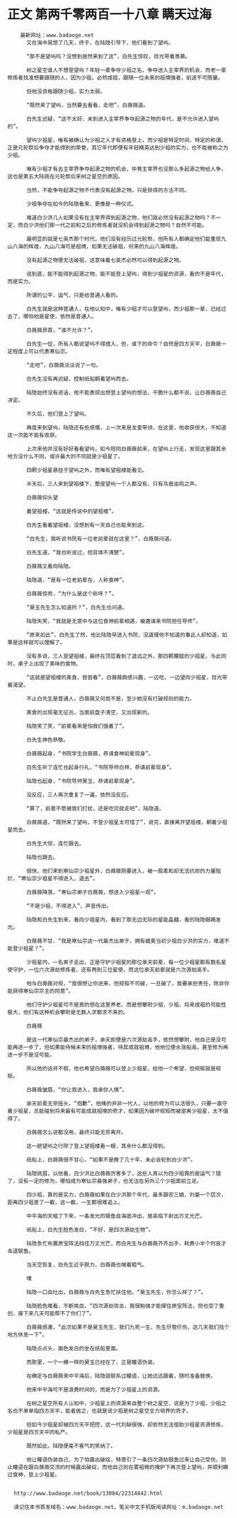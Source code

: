# 正文 第两千零两百一十八章 瞒天过海
        最新网址：www.badaoge.net
          又在海中晃悠了几天，终于，在陆隐引导下，他们看到了望屿。
      
          “那不是望屿吗？没想到居然来到了这”，白先生惊叹，目光带着羡慕。
      
          树之星空谁人不想登望屿？年轻一辈争夺少祖之名，争夺进入主宰界的机会，而老一辈修炼者找准想要跟随的人，因为少祖，必然成祖，跟随一位未来的祖境强者，前途不可限量。
      
          但他没资格跟随少祖，实力太弱。
      
          “既然来了望屿，当然要去看看，走吧”，白薇薇道。
      
          白先生迟疑，“这不太好，未到进入主宰界争夺起源之物的年代，是不允许进入望屿的”。
      
          望屿少祖星，唯有被确认为少祖之人才有资格登上，而少祖是特定时间，特定的称谓，正是元轮祭后争夺才能得到的荣誉，其它年代即便有年轻精英达到少祖的实力，也不能被称之为少祖。
      
          唯有少祖才有去主宰界争夺起源之物的机会，毕竟主宰界也没那么多起源之物给人争，这也是第五大陆挑在元轮祭后来树之星空的原因。
      
          当然，不能争夺起源之物不代表没有起源之物，只是获得的方法不同。
      
          少祖争夺在如今的陆隐看来，更像是一种仪式。
      
          难道白少洪几人如果没有在主宰界得到起源之物，他们就必然没有起源之物吗？不一定，而白少洪他们那一代之前和之后的修炼者就没机会得到起源之物吗？自然不可能。
      
          最明显的就是七英杰那个时代，他们没有经历过元轮祭，但所有人都确定他们能重现九山八海的辉煌，九山八海可是祖境，如果无法破祖，何来的九山八海辉煌。
      
          没有起源之物便无法破祖，这意味着七英杰必然可以得到起源之物。
      
          说到底，能不能得到起源之物，能不能登上望屿，得到少祖星的资源，看的不是年代，而是实力。
      
          所谓的公平，运气，只是给普通人看的。
      
          白先生就是这种普通人，在他认知中，唯有少祖才可以登望屿，而少祖那一辈，已经过去了，哪怕他是星使，依然是普通人。
      
          白薇薇昂首，“谁不允许？”。
      
          白先生一怔，所有人都说望屿不得擅入，但，谁下的命令？自然是四方天平，白薇薇一定程度上可以代表寒仙宗。
      
          “走吧”，白薇薇淡淡说了一句。
      
          白先生没有再迟疑，控制纸船朝着望屿而去。
      
          陆隐始终没有说话，他不能表现出想登上望屿的想法，干脆什么都不说，让白薇薇自己决定。
      
          不久后，他们登上了望屿。
      
          再度来到望屿，陆隐还有些感慨，上一次来是龙奎带领，在这里，他收获很大，不知道这一次能不能有收获。
      
          上次来他并没有好好看看望屿，如今陪同白薇薇前来，在望屿上行走，发现这里跟其余地方没什么不同，或许最大的不同就是少祖星了。
      
          四颗少祖星悬挂于望屿之外，而唯有望祖楼能看见。
      
          半天后，三人来到望祖楼下，整座望屿一个人都没有，只有鸟兽虫鸣之声。
      
          白薇薇仰头望
      
          着望祖楼，“这就是传说中的望祖楼”。
      
          白先生看着望祖楼，没想到有一天自己也能来到这。
      
          “白先生，我听说书院有一位老前辈就在这里？”，白薇薇问道。
      
          白先生道，“我也听说过，但具体不清楚”。
      
          白薇薇又看向陆隐。
      
          陆隐道，“是有一位老前辈在，人称食神”。
      
          白薇薇惊奇，“为什么是这个称呼？”。
      
          “昊玉先生怎么知道的？”，白先生也问道。
      
          陆隐失笑，“我就是无意中与这位食神前辈相遇，被邀请来书院担任导师”。
      
          “原来如此”，白先生了然，他比陆隐早进入书院，没道理他不知道的事此人却知道，如果是这样就可以理解了。
      
          没有多说，三人登望祖楼，最终在顶层看到了遥远之外，那四颗朦胧的少祖星，与此同时，桌子上出现了美味的食物。
      
          “这就是望祖楼的美食，尝尝看”，白薇薇颇感兴趣，一边吃，一边望向少祖星，目光带着渴望。
      
          不止白先生是普通人，白薇薇又何尝不是，至少她没有打破规则的能力。
      
          美食的出现毫无征兆，当面前盘子清空，又出现新的。
      
          陆隐笑了笑，“前辈看来是怕我们饿着了”。
      
          白先生神色恭敬。
      
          白薇薇起身，“书院学生白薇薇，恭请食神前辈现身”。
      
          白先生听了连忙也起身行礼，“书院导师白林，恭请前辈现身”。
      
          陆隐也起身，“书院导师昊玉，恭请前辈现身”。
      
          没反应，三人再次重复了一遍，依然没反应。
      
          “算了，前辈不愿被我们打扰，还是吃完就走吧”，陆隐道。
      
          白薇薇道，“既然来了望屿，不登少祖星太可惜了”，说完，直接离开望祖楼，朝着少祖星而去。
      
          白先生大惊，连忙跟去。
      
          陆隐也跟去。
      
          很快，他们来到寒仙宗少祖星外，白薇薇刚要进入，被一股柔和却无法抗拒的力量阻拦，“寒仙宗少祖星不得进入，退去”。
      
          白薇薇降落，“寒仙宗弟子白薇薇，想进入少祖星一观”。
      
          “不是少祖，不得进入”，声音传出。
      
          陆隐和白先生到来，看向少祖星内，看到了那无边无际的星能晶髓，看的陆隐眼睛发光。
      
          白薇薇不甘，“我是寒仙宗这一代最杰出弟子，拥有媲美当初少祖白少洪的实力，难道不能登少祖星？”。
      
          少祖星内，一名男子走出，正是守护少祖星的那位承天前辈，每一位少祖星都有数名星使守护，一位六次源劫修炼者，还有两到三位星使，而这位承天前辈就是六次源劫高手。
      
          他与白薇薇对视，“我很想让你进来，但规矩不可破，一旦破了，我要承担责任，除非你能获得寒仙宗宗主的同意”。
      
          他们守护少祖星可不是真的想在这里养老，而是想攀附少祖，少祖，将来成祖的可能性极大，他们有这种机会攀附是无数人求都求不来的。
      
          白薇薇
      
          是这一代寒仙宗最杰出的弟子，承天即便是六次源劫高手，依然想攀附，他自己是没可能再进一步了，但如果能侍候未来的祖境强者，待其成就祖境，他地位便水涨船高，甚至修为再进一步不是没可能。
      
          所以他的话并不假，他也希望白薇薇可以登上少祖星，给他一个希望，但规矩就是规矩。
      
          白薇薇皱眉，“你让我进入，我承你人情”。
      
          承天前辈无奈摇头，“抱歉”，他赌的并非一代人，以他的修为可以活很久，只要一直守着少祖星，总能碰到将来最有可能成就祖境的奇才，如果因为破坏规矩而被驱离少祖星，太不值得了。
      
          白薇薇怎么说都没用，最终只能无奈离开。
      
          这一趟望屿之行除了登上望祖楼看一眼，其余什么都没得到。
      
          纸船上，白薇薇很不甘心，“如果不是晚了几十年，未必会轮到白少洪”。
      
          陆隐挑眉，以他看，白少洪比白薇薇厉害多了，这些人真以为四少祖靠的是运气？错了，没有一定的修为，哪怕成为寒仙宗最强弟子，也无法在另外三个少祖面前立足。
      
          四少祖，靠的是实力，白薇薇如果在白少洪那个年代，最多跟农三娘，刘豪一个层次，距离四少祖差了一截，这一截，一生都很难追上。
      
          中平海的天暗了下来，一条发光的银鱼自海底冲出，居高临下射出万丈光芒。
      
          纸船上，白先生脸色发白，“不好，是四次源劫生物”。
      
          陆隐急忙布置原宝阵法挡住万丈光芒，而白先生与白薇薇齐齐出手，耗费小半个时辰才击退银鱼。
      
          当天空恢复，白先生近乎脱力，白薇薇也喘着粗气。
      
          噗
      
          陆隐一口血吐出，白薇薇与白先生急忙扶住他，“昊玉先生，你怎么样了？”。
      
          陆隐脸色难看，不断咳血，“四次源劫攻击，我很勉强才能撑住原宝阵法，但也受了重创，接下来几天可能帮不了你们了”。
      
          白薇薇感激，“此次如果不是昊玉先生，我们九死一生，先生尽管疗伤，这几天我们找个地方休息一下”。
      
          陆隐点点头，面色发白的坐在纸船里面。
      
          而那里，一个一模一样的昊玉已经在了，正是瞳语伪装。
      
          在确定与白薇薇来中平海后，陆隐就联系过瞳语，让她远远跟着，随时准备替换。
      
          他来中平海可不是浪费时间的，而是为了少祖星上的资源。
      
          在树之星空所有人认知中，少祖星上的资源来自整个树之星空，说是为了少祖，少祖之名也不单单指四方天平，能者居之，也就是说少祖是树之星空全力培养的奇才。
      
          但如今少祖星却被四方天平把控，这一代刘缺很强，却依然无法借助少祖星资源修炼，少祖星是四方天平的私产。
      
          既然如此，陆隐便毫不客气的笑纳了。
      
          他让瞳语伪装自己，为了怕露出破绽，特意引了一条四次源劫银鱼过来让自己受伤，防止瞳语在跟白薇薇交流的时候露出破绽，而他自己则在雾祖微的掩护下再次登上望屿，并顺利瞒过食神，登上少祖星。
      
      
      http://www.badaoge.net/book/13084/22314842.html
      
      请记住本书首发域名：www.badaoge.net。笔尖中文手机版阅读网址：m.badaoge.net